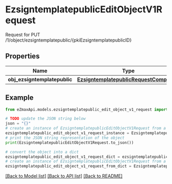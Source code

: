 # EzsigntemplatepublicEditObjectV1Request

Request for PUT /1/object/ezsigntemplatepublic/{pkiEzsigntemplatepublicID}

## Properties

Name | Type | Description | Notes
------------ | ------------- | ------------- | -------------
**obj_ezsigntemplatepublic** | [**EzsigntemplatepublicRequestCompound**](EzsigntemplatepublicRequestCompound.md) |  | 

## Example

```python
from eZmaxApi.models.ezsigntemplatepublic_edit_object_v1_request import EzsigntemplatepublicEditObjectV1Request

# TODO update the JSON string below
json = "{}"
# create an instance of EzsigntemplatepublicEditObjectV1Request from a JSON string
ezsigntemplatepublic_edit_object_v1_request_instance = EzsigntemplatepublicEditObjectV1Request.from_json(json)
# print the JSON string representation of the object
print(EzsigntemplatepublicEditObjectV1Request.to_json())

# convert the object into a dict
ezsigntemplatepublic_edit_object_v1_request_dict = ezsigntemplatepublic_edit_object_v1_request_instance.to_dict()
# create an instance of EzsigntemplatepublicEditObjectV1Request from a dict
ezsigntemplatepublic_edit_object_v1_request_from_dict = EzsigntemplatepublicEditObjectV1Request.from_dict(ezsigntemplatepublic_edit_object_v1_request_dict)
```
[[Back to Model list]](../README.md#documentation-for-models) [[Back to API list]](../README.md#documentation-for-api-endpoints) [[Back to README]](../README.md)



